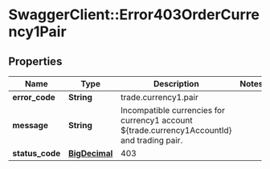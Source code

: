 # SwaggerClient::Error403OrderCurrency1Pair

## Properties
Name | Type | Description | Notes
------------ | ------------- | ------------- | -------------
**error_code** | **String** | trade.currency1.pair | 
**message** | **String** | Incompatible currencies for currency1 account ${trade.currency1AccountId} and trading pair. | 
**status_code** | [**BigDecimal**](BigDecimal.md) | 403 | 


